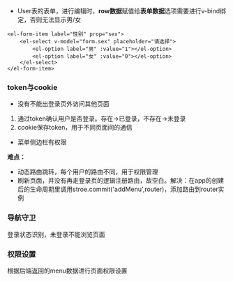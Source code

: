 - User表的表单，进行编辑时，**row数据**赋值给**表单数据**选项需要进行v-bind绑定，否则无法显示男/女
```
<el-form-item label="性别" prop="sex">
    <el-select v-model="form.sex" placeholder="请选择">
        <el-option label="男" :value="1"></el-option>
        <el-option label="女" :value="0"></el-option>
    </el-select>
</el-form-item>
```

### token与cookie
- 没有不能出登录页外访问其他页面
1. 通过token确认用户是否登录。存在->已登录，不存在->未登录
2. cookie保存token，用于不同页面间的通信

- 菜单侧边栏有权限

**难点：**
- 动态路由跳转，每个用户的路由不同，用于权限管理
- 刷新页面，并没有再走登录页的逻辑注册路由，故空白。解决：在app的创建后的生命周期里调用stroe.commit('addMenu',router)，添加路由到router实例


### 导航守卫
登录状态识别，未登录不能浏览页面

### 权限设置
根据后端返回的menu数据进行页面权限设置